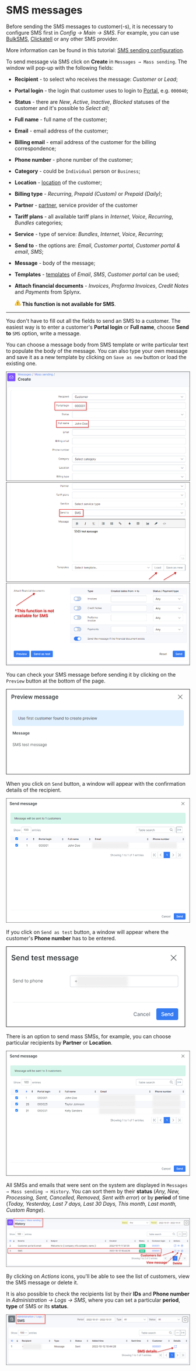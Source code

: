 SMS messages
============

Before sending the SMS messages to customer(-s), it is necessary to configure SMS first in *Config → Main → SMS*. For example, you can use [BulkSMS](https://www.bulksms.com/countries/s/south-africa), [Clickatell](https://www.clickatell.com/) or any other SMS provider.

More information can be found in this tutorial: [SMS sending configuration](configuration/main_configuration/sms_config/sms_config.md).


To send message via SMS click on **Create** in `Messages → Mass sending`. The window will pop-up with the following fields:  


* **Recipient** - to select who receives the message: *Customer* or *Lead*;

* **Portal login** - the login that customer uses to login to [Portal](customer_portal/customer_portal.md), e.g. `000040`;

* **Status** - there are *New*, *Active*, *Inactive*, *Blocked* statuses of the customer and it's possible to *Select all*;

* **Full name** - full name of the customer;

* **Email** - email address of the customer;

* **Billing email** - email address of the customer for the billing correspondence;

* **Phone number** - phone number of the customer;

* **Category** -  could be `Individual` person or `Business`;

* **Location** - [location](administration/main/locations/locations.md) of the customer;

* **Billing type** - *Recurring*, *Prepaid (Custom)* or *Prepaid (Daily)*;

* **Partner** - [partner](administration/main/partners/partners.md), service provider of the customer

* **Tariff plans** - all available tariff plans in *Internet*, *Voice*, *Recurring*, *Bundles* categories;

* **Service** - type of service: *Bundles*, *Internet*, *Voice*, *Recurring*;

* **Send to** - the options are: *Email*, *Customer portal*, *Customer portal & email*, *SMS*;

* **Message** - body of the message;

* **Templates** - [templates](configuration/system/templates/templates.md) of *Email*, *SMS*, *Customer portal* can be used;

* **Attach financial documents** - *Invoices*, *Proforma Invoices*, *Credit Notes* and *Payments* from Splynx.

  <icon class="image-icon">![Important](warning.png)</icon> **This function is not available for SMS**.
**********************************************************************************

You don't have to fill out all the fields to send an SMS to a customer. The easiest way is to enter a customer's **Portal login** or **Full name**, choose **Send to** `SMS` option, write a message.

You can choose a message body from SMS template or write particular text to populate the body of the message. You can also type your own message and save it as a new template by clicking on `Save as new` button or load the existing one.

![Main window](main_window.png)
![Main window](main_window_2.png)
![Main window](main_window_3.png)

You can check your SMS message before sending it by clicking on the `Preview` button at the bottom of the page.

![Preview](preview.png)

When you click on `Send` button, a window will appear with the confirmation details of the recipient.

![Send message](send_message.png)

If you click on `Send as test` button, a window will appear where the customer's **Phone number** has to be entered.

![Pop-up](pop_up.png)

There is an option to send mass SMSs, for example, you can choose particular recipients by  **Partner** or **Location**.

![Mass sending](mass_sending.png)

All SMSs and emails that were sent on the system are displayed in `Messages → Mass sending → History`. You can sort them by their **status** (*Any, New, Processing, Sent, Cancelled, Removed, Sent with error*) or by **period** of time (*Today, Yesterday, Last 7 days, Last 30 Days, This month, Last month, Custom Range*).

![History](history.png)

By clicking on *Actions* icons, you'll be able to see the list of customers, view the SMS message or delete it.

It is also possible to check the recipients list by their **IDs** and **Phone number** in *Administration → Logs → SMS*, where you can set a particular **period**, **type** of SMS or its **status**.

![Recipients](recipients.png)

